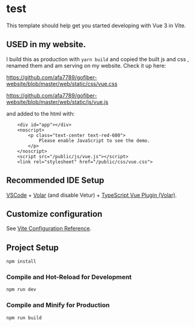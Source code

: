 # test

This template should help get you started developing with Vue 3 in Vite.


## USED in my website.

I build this as production with `yarn build` and copied the built js and css , renamed them and am serving on my website.
Check it up here:

https://github.com/afa7789/gofiber-website/blob/master/web/static/css/vue.css

https://github.com/afa7789/gofiber-website/blob/master/web/static/js/vue.js

and added to the html with:
```
    <div id="app"></div>
    <noscript>
        <p class="text-center text-red-600">
            Please enable JavaScript to see the demo.
        </p>
    </noscript>
    <script src="/public/js/vue.js"></script>
    <link rel="stylesheet" href="/public/css/vue.css">
```


## Recommended IDE Setup

[VSCode](https://code.visualstudio.com/) + [Volar](https://marketplace.visualstudio.com/items?itemName=Vue.volar) (and disable Vetur) + [TypeScript Vue Plugin (Volar)](https://marketplace.visualstudio.com/items?itemName=Vue.vscode-typescript-vue-plugin).

## Customize configuration

See [Vite Configuration Reference](https://vitejs.dev/config/).

## Project Setup

```sh
npm install
```

### Compile and Hot-Reload for Development

```sh
npm run dev
```

### Compile and Minify for Production

```sh
npm run build
```
